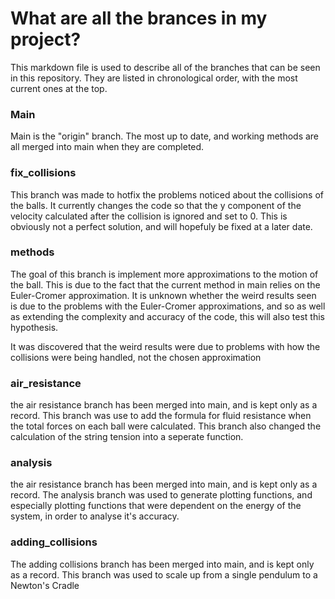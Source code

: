 # What are all the brances in my project?
This markdown file is used to describe all of the branches that can be seen in this repository. They are listed in chronological order, with the most current ones at the top. 

### Main
Main is the "origin" branch. The most up to date, and working methods are all merged into main when they are completed. 


### fix_collisions
This branch was made to hotfix the problems noticed about the collisions of the balls. It currently changes the code so that the y component of the velocity calculated after the collision is ignored and set to 0. This is obviously not a perfect solution, and will hopefuly be fixed at a later date.

### methods 
The goal of this branch is implement more approximations to the motion of the ball. This is due to the fact that the current method in main relies on the Euler-Cromer approximation. It is unknown whether the weird results seen is due to the problems with the Euler-Cromer approximations, and so as well as extending the complexity and accuracy of the code, this will also test this hypothesis. 

It was discovered that the weird results were due to problems with how the collisions were being handled, not the chosen approximation


### air_resistance
the air resistance branch has been merged into main, and is kept only as a record. This branch was use to add the formula for fluid resistance when the total forces on each ball were calculated. This branch also changed the calculation of the string tension into a seperate function. 

### analysis 
the air resistance branch has been merged into main, and is kept only as a record. The analysis branch was used to generate plotting functions, and especially plotting functions that were dependent on the energy of the system, in order to analyse it's accuracy. 

### adding_collisions 
The adding collisions branch has been merged into main, and is kept only as a record. This branch was used to scale up from a single pendulum to a Newton's Cradle

